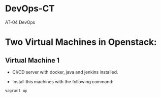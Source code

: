 # DevOps-CT
AT-04 DevOps

# Two Virtual Machines in Openstack:


## Virtual Machine 1

- CI/CD server with docker, java and jenkins installed.


- Install this machines with the following command: 

`vagrant up`
